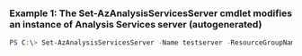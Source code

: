 ### Example 1: The Set-AzAnalysisServicesServer cmdlet modifies an instance of Analysis Services server (autogenerated)
```powershell
PS C:\> Set-AzAnalysisServicesServer -Name testserver -ResourceGroupName testgroup -Sku S1
```

